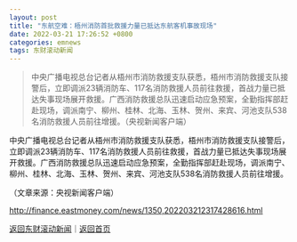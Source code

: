 ```yaml
---
layout: post
title: "东航空难：梧州消防首批救援力量已抵达东航客机事故现场"
date: 2022-03-21 17:26:52 +0800
categories: emnews
tags: 东财滚动新闻
---
```

> 中央广播电视总台记者从梧州市消防救援支队获悉，梧州市消防救援支队接警后，立即调派23辆消防车、117名消防救援人员前往救援，首战力量已抵达失事现场展开救援。广西消防救援总队迅速启动应急预案，全勤指挥部赶赴现场，调派南宁、柳州、桂林、北海、玉林、贺州、来宾、河池支队538名消防救援人员前往增援。（央视新闻客户端）

<p>中央广播电视总台记者从梧州市消防救援支队获悉，梧州市消防救援支队接警后，立即调派23辆消防车、117名消防救援人员前往救援，首战力量已抵达失事现场展开救援。广西消防救援总队迅速启动应急预案，全勤指挥部赶赴现场，调派南宁、柳州、桂林、北海、玉林、贺州、来宾、河池支队538名消防救援人员前往增援。</p><p class="em_media">（文章来源：央视新闻客户端）</p>

<http://finance.eastmoney.com/news/1350,202203212317428616.html>

[返回东财滚动新闻](//finews.withounder.com/emnews/)｜[返回首页](//finews.withounder.com/)